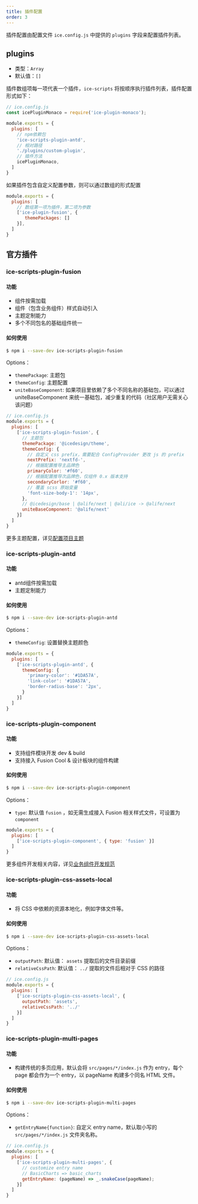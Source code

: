 ```yaml
---
title: 插件配置
order: 3
---
```


插件配置由配置文件 `ice.config.js` 中提供的 `plugins` 字段来配置插件列表。

## plugins

* 类型：`Array`
* 默认值：`[]`

插件数组项每一项代表一个插件，`ice-scripts` 将按顺序执行插件列表，插件配置形式如下：

```js
// ice.config.js
const icePluginMonaco = require('ice-plugin-monaco');

module.exports = {
  plugins: [
    // npm依赖包
    'ice-scripts-plugin-antd',
    // 相对路径
    './plugins/custom-plugin',
    // 插件方法
    icePluginMonaco,
  ]
}
```

如果插件包含自定义配置参数，则可以通过数组的形式配置

```js
module.exports = {
  plugins: [
    // 数组第一项为插件，第二项为参数
    ['ice-plugin-fusion', {
       themePackages: []
    }],
  ]
}

```

## 官方插件

### ice-scripts-plugin-fusion

#### 功能

- 组件按需加载
- 组件（包含业务组件）样式自动引入
- 主题定制能力
- 多个不同包名的基础组件统一

#### 如何使用

```bash
$ npm i --save-dev ice-scripts-plugin-fusion
```

Options：

- `themePackage`: 主题包
- `themeConfig`: 主题配置
- `uniteBaseComponent`: 如果项目里依赖了多个不同名称的基础包，可以通过 uniteBaseComponent 来统一基础包，减少重复的代码（社区用户无需关心该问题）


```js
// ice.config.js
module.exports = {
  plugins: [
    ['ice-scripts-plugin-fusion', {
      // 主题包
      themePackage: '@icedesign/theme',
      themeConfig: {
        // 自定义 css prefix，需要配合 ConfigProvider 更改 js 的 prefix
        nextPrefix: 'nextfd-',
        // 根据配置推导主品牌色
        primaryColor: '#f60',
        // 根据配置推导次品牌色，仅组件 0.x 版本支持
        secondaryCorlor: '#f60',
        // 覆盖 scss 原始变量
        'font-size-body-1': '14px',
      },
      // @icedesign/base | @alife/next | @ali/ice -> @alife/next
      uniteBaseComponent: '@alife/next'
    }]
  ]
}
```

更多主题配置，详见[配置项目主题](/docs/cli/basic/theme)

### ice-scripts-plugin-antd

#### 功能

- antd组件按需加载
- 主题定制能力

#### 如何使用

```bash
$ npm i --save-dev ice-scripts-plugin-antd
```

Options：
- `themeConfig`: 设置替换主题颜色


```js
module.exports = {
  plugins: [
    ['ice-scripts-plugin-antd', {
      themeConfig: {
        'primary-color': '#1DA57A',
        'link-color': '#1DA57A',
        'border-radius-base': '2px',
      }
    }]
  ]
}
```

### ice-scripts-plugin-component

#### 功能

- 支持组件模块开发 dev & build
- 支持接入 Fusion Cool & 设计板块的组件构建

#### 如何使用

```bash
$ npm i --save-dev ice-scripts-plugin-component
```

Options：

- `type`: 默认值 `fusion` ，如无需生成接入 Fusion 相关样式文件，可设置为 `component`

```js
module.exports = {
  plugins: [
    ['ice-scripts-plugin-component', { type: 'fusion' }]
  ]
}
```

更多组件开发相关内容，详见[业务组件开发规范](/docs/cli/advanced/biz-component)

### ice-scripts-plugin-css-assets-local

#### 功能

- 将 CSS 中依赖的资源本地化，例如字体文件等。

#### 如何使用

```bash
$ npm i --save-dev ice-scripts-plugin-css-assets-local
```

Options：

- `outputPath`: 默认值： `assets` 提取后的文件目录前缀
- `relativeCssPath`: 默认值： `../` 提取的文件后相对于 CSS 的路径

```js
// ice.config.js
module.exports = {
  plugins: [
    ['ice-scripts-plugin-css-assets-local', {
      outputPath: 'assets',
      relativeCssPath: '../'
    }]
  ]
}
```

### ice-scripts-plugin-multi-pages

#### 功能

- 构建传统的多页应用，默认会将 `src/pages/*/index.js` 作为 entry，每个 page 都会作为一个 entry，以 pageName 构建多个同名 HTML 文件。

#### 如何使用

```bash
$ npm i --save-dev ice-scripts-plugin-multi-pages
```

Options：

- `getEntryName{function}`: 自定义 entry name，默认取小写的 `src/pages/*/index.js` 文件夹名称。


```js
// ice.config.js
module.exports = {
  plugins: [
    ['ice-scripts-plugin-multi-pages', {
      // customize entry name
      // BasicCharts => basic_charts
      getEntryName: (pageName) => _.snakeCase(pageName);
    }]
  ]
}
```
